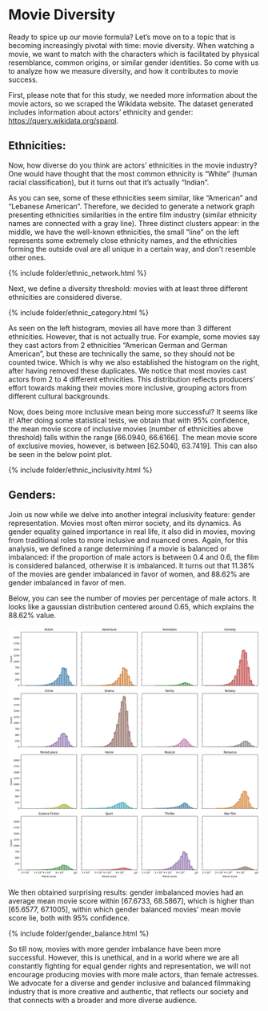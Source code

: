 # Movie Diversity 

Ready to spice up our movie formula? Let’s move on to a topic that is becoming increasingly pivotal with time: movie diversity. When watching a movie, we want to match with the characters which is facilitated by physical resemblance, common origins, or similar gender identities. So come with us to analyze how we measure diversity, and how it contributes to movie success. 

First, please note that for this study, we needed more information about the movie actors, so we scraped the Wikidata website. The dataset generated includes information about actors’ ethnicity and gender: https://query.wikidata.org/sparql. 

## Ethnicities: 
Now, how diverse do you think are actors’ ethnicities in the movie industry? One would have thought that the most common ethnicity is “White” (human racial classification), but it turns out that it’s actually “Indian”. 


As you can see, some of these ethnicities seem similar, like “American” and “Lebanese American”. Therefore, we decided to generate a network graph presenting ethnicities similarities in the entire film industry (similar ethnicity names are connected with a gray line). Three distinct clusters appear: in the middle, we have the well-known ethnicities, the small “line” on the left represents some extremely close ethnicity names, and the ethnicities forming the outside oval are all unique in a certain way, and don’t resemble other ones. 

{% include folder/ethnic_network.html %}

Next, we define a diversity threshold: movies with at least three different ethnicities are considered diverse. 

{% include folder/ethnic_category.html %}

As seen on the left histogram, movies all have more than 3 different ethnicities. However, that is not actually true. For example, some movies say they cast actors from 2 ethnicities “American German and German American”, but these are technically the same, so they should not be counted twice. Which is why we also established the histogram on the right, after having removed these duplicates. We notice that most movies cast actors from 2 to 4 different ethnicities. This distribution reflects producers’ effort towards making their movies more inclusive, grouping actors from different cultural backgrounds. 

Now, does being more inclusive mean being more successful? It seems like it! After doing some statistical tests, we obtain that with 95% confidence, the mean movie score of inclusive movies (number of ethnicities above threshold) falls within the range [66.0940, 66.6166]. The mean movie score of exclusive movies, however, is between [62.5040, 63.7419]. This can also be seen in the below point plot. 

{% include folder/ethnic_inclusivity.html %}


## Genders: 
Join us now while we delve into another integral inclusivity feature: gender representation. Movies most often mirror society, and its dynamics. As gender equality gained importance in real life, it also did in movies, moving from traditional roles to more inclusive and nuanced ones. Again, for this analysis, we defined a range determining if a movie is balanced or imbalanced: if the proportion of male actors is between 0.4 and 0.6, the film is considered balanced, otherwise it is imbalanced. It turns out that 11.38% of the movies are gender imbalanced in favor of women, and 88.62% are gender imbalanced in favor of men. 

Below, you can see the number of movies per percentage of male actors. It looks like a gaussian distribution centered around 0.65, which explains the 88.62% value.

![IMAGE NAME](../folder/distribution_of_movie_score_per_genre.png)

We then obtained surprising results: gender imbalanced movies had an average mean movie score within [67.6733, 68.5867], which is higher than [65.6577, 67.1005], within which gender balanced movies’ mean movie score lie, both with 95% confidence. 

{% include folder/gender_balance.html %}

So till now, movies with more gender imbalance have been more successful. However, this is unethical, and in a world where we are all constantly fighting for equal gender rights and representation, we will not encourage producing movies with more male actors, than female actresses. We advocate for a diverse and gender inclusive and balanced filmmaking industry that is more creative and authentic, that reflects our society and that connects with a broader and more diverse audience. 


